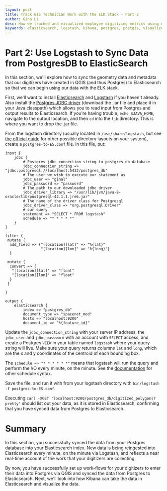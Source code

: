 ```yaml
---
layout: post
title: Track GIS Technician Work with the ELK Stack - Part 2
author: Gina Li
desc: How we tracked and visualized employee digitizing metrics using elasticsearch, logstash, and kibana
keywords: elasticsearch, logstash, kibana, postgres, postgis, visualization, dashboard, digitizing, metrics, track
---
```


Part 2: Use Logstash to Sync Data from PostgresDB to ElasticSearch
=======
In this section, we'll explore how to sync the geometry data and metadata that our digitizers have created in QGIS (and thus Postgres) to Elasticsearch so that we can begin using our data with the ELK stack.

First, we'll want to install [Elasticsearch](https://www.elastic.co/guide/en/elasticsearch/reference/current/_installation.html) and [Logstash](https://www.elastic.co/guide/en/logstash/current/installing-logstash.html) if you haven't already. Also install the [Postgres JDBC driver](https://jdbc.postgresql.org/download.html) (download the .jar file and place it in your Java classpath) which allows you to read input from Postgres and output results to Elasticsearch. If you're having trouble, `echo $JAVA_HOME`, navigate to the output location, and then `cd` into the `lib` directory. This is where you want to drop the .jar file.

From the logstash directory (usually located in `/usr/share/logstash`, but see [the official guide](https://www.elastic.co/guide/en/logstash/5.4/dir-layout.html) for other possible directory layouts on your system), create a `postgres-to-ES.conf` file. In this file, put:

```
input {
    jdbc {
        # Postgres jdbc connection string to postgres_db database
        jdbc_connection_string => "jdbc:postgresql://localhost:5432/postgres_db"
        # The user we wish to execute our statement as
        jdbc_user => "ginal"
        jdbc_password => "password"
        # The path to our downloaded jdbc driver
        jdbc_driver_library => "/usr/lib/jvm/java-8-oracle/lib/postgresql-42.1.1.jre6.jar"
        # The name of the driver class for Postgresql
        jdbc_driver_class => "org.postgresql.Driver"
        # our query
        statement => "SELECT * FROM logstash"
        schedule => "* * * * *"
    }
}

filter {
 mutate {
  add_field => {"[location][lat]" => "%{lat}"
                "[location][lon]" => "%{long}"}
  }

 mutate {
  convert => {
   "[location][lat]" => "float"
   "[location][lon]" => "float"
  }
 }

}

output {
    elasticsearch {
        index => "postgres_db"
        document_type => "spacenet_mod"
        hosts => "localhost:9200"
        document_id => "%{feature_id}"

```

Update the `jdbc_connection_string` with your server IP address, the  `jdbc_user` and `jdbc_password` with an account with `SELECT` access, and create a Postgres `VIEW` in your table named `logstash` where your query string will live. Make sure your query returns columns `lat` and `long`, which are the x and y coordinates of the centroid of each bounding box.

The `schedule => "* * * * * *"` means that logstash will run the query and perform the I/O every minute, on the minute. See the [documentation](https://www.elastic.co/guide/en/logstash/5.4/plugins-inputs-jdbc.html) for other schedule syntax.

Save the file, and run it with from your logstash directory with `bin/logstash -f postgres-to-ES.conf`.

Executing `curl -XGET 'localhost:9200/postgres_db/digitized_polygons?pretty'` should list out your data, as it is stored in Elasticsearch, confirming that you have synced data from Postgres to Elasticsearch.

Summary
=======
In this section, you successfully synced the data from your Postgres database into your Elasticsearch index. New data is being reingested into Elasticsearch every minute, on the minute via Logstash, and reflects a near real-time account of the work that your digitizers are collecting.

By now, you have successfully set up work-flows for your digitizers to enter their data into Postgres via QGIS and synced the data from Postgres to Elasticsearch. Next, we'll look into how Kibana can take the data in Elasticsearch and visualize the data.
